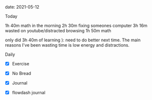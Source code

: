 date: 2021-05-12


Today

1h 40m math in the morning
2h 30m fixing someones computer
3h 16m wasted on youtube/distracted browsing
1h 50m math

only did 3h 40m of learning ): need to do better next time.
The main reasons I've been wasting time is low energy and distractions.

Daily
- [x] Exercise
- [x] No Bread
- [x] Journal
- [x] flowdash journal

